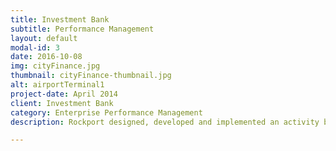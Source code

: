 ```yaml
---
title: Investment Bank
subtitle: Performance Management
layout: default
modal-id: 3
date: 2016-10-08
img: cityFinance.jpg
thumbnail: cityFinance-thumbnail.jpg
alt: airportTerminal1
project-date: April 2014
client: Investment Bank
category: Enterprise Performance Management
description: Rockport designed, developed and implemented an activity based costing application for a major investment bank, to provide visibility of costs across the entire worldwide IT division. As a consequence, the bank saved hundreds of millions of euros on their IT costs.

---
```

